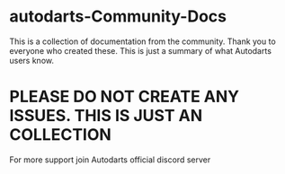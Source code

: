 # autodarts-Community-Docs

This is a collection of documentation from the community. Thank you to everyone who created these.
This is just a summary of what Autodarts users know. 

# PLEASE DO NOT CREATE ANY ISSUES. THIS IS JUST AN COLLECTION

For more support join Autodarts official discord server
